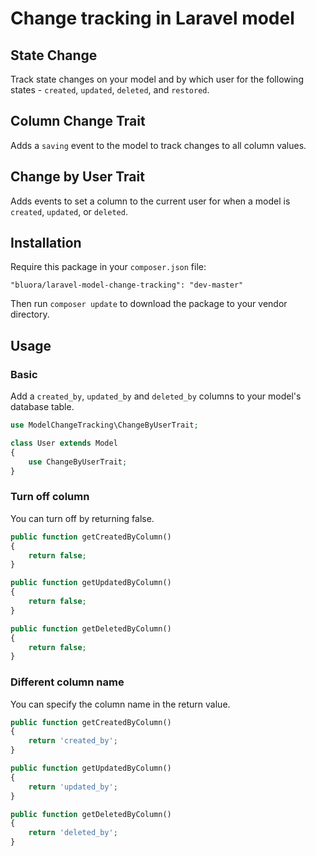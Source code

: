 # Change tracking in Laravel model

## State Change
Track state changes on your model and by which user for the following states - `created`, `updated`, `deleted`, and `restored`.

## Column Change Trait
Adds a `saving` event to the model to track changes to all column values.

## Change by User Trait
Adds events to set a column to the current user for when a model is `created`, `updated`, or `deleted`.


## Installation

Require this package in your `composer.json` file:

`"bluora/laravel-model-change-tracking": "dev-master"`

Then run `composer update` to download the package to your vendor directory.

## Usage

### Basic

Add a `created_by`, `updated_by` and `deleted_by` columns to your model's database table.


```php
use ModelChangeTracking\ChangeByUserTrait;

class User extends Model
{
    use ChangeByUserTrait;
}
```
### Turn off column

You can turn off by returning false.
```php
public function getCreatedByColumn()
{
    return false;
}

public function getUpdatedByColumn()
{
    return false;
}

public function getDeletedByColumn()
{
    return false;
}
```

### Different column name

You can specify the column name in the return value.

```php
public function getCreatedByColumn()
{
    return 'created_by';
}

public function getUpdatedByColumn()
{
    return 'updated_by';
}

public function getDeletedByColumn()
{
    return 'deleted_by';
}
```

